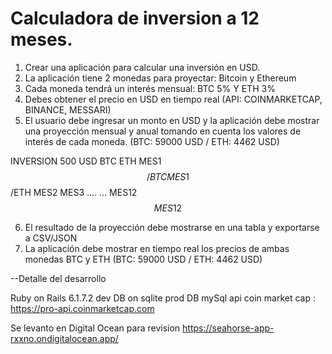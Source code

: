 # Calculadora de inversion a 12 meses.


1. Crear una aplicación para calcular una inversión en USD.
2. La aplicación tiene 2 monedas para proyectar: Bitcoin y Ethereum
3. Cada moneda tendrá un interés mensual: BTC 5% Y ETH 3%
4. Debes obtener el precio en USD en tiempo real (API: COINMARKETCAP, BINANCE, MESSARI)
5. El usuario debe ingresar un monto en USD y la aplicación debe mostrar una proyección mensual
y anual tomando en cuenta los valores de interés de cada moneda.
(BTC: 59000 USD / ETH: 4462 USD)

INVERSION 500 USD
BTC ETH
MES1 $$ / BTC MES1 $$ /ETH
MES2
MES3
.... ...
MES12 $$ MES12 $$

6. El resultado de la proyección debe mostrarse en una tabla y exportarse a CSV/JSON
7. La aplicación debe mostrar en tiempo real los precios de ambas monedas BTC y ETH (BTC:
59000 USD / ETH: 4462 USD)

--Detalle del desarrollo

Ruby on Rails 6.1.7.2
dev DB on sqlite
prod DB mySql 
api coin market cap : https://pro-api.coinmarketcap.com

Se levanto en Digital Ocean para revision 
https://seahorse-app-rxxno.ondigitalocean.app/
